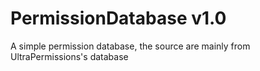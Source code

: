 # PermissionDatabase v1.0
 A simple permission database, the source are mainly from UltraPermissions's database
